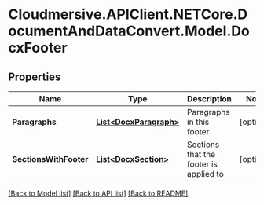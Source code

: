 # Cloudmersive.APIClient.NETCore.DocumentAndDataConvert.Model.DocxFooter
## Properties

Name | Type | Description | Notes
------------ | ------------- | ------------- | -------------
**Paragraphs** | [**List&lt;DocxParagraph&gt;**](DocxParagraph.md) | Paragraphs in this footer | [optional] 
**SectionsWithFooter** | [**List&lt;DocxSection&gt;**](DocxSection.md) | Sections that the footer is applied to | [optional] 

[[Back to Model list]](../README.md#documentation-for-models) [[Back to API list]](../README.md#documentation-for-api-endpoints) [[Back to README]](../README.md)

